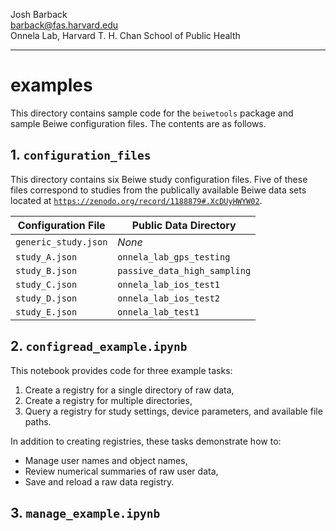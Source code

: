 Josh Barback  
barback@fas.harvard.edu  
Onnela Lab, Harvard T. H. Chan School of Public Health

___
examples
===

This directory contains sample code for the `beiwetools` package and sample Beiwe configuration files.  The contents are as follows.

## 1. `configuration_files`

This directory contains six Beiwe study configuration files.  Five of these files correspond to studies from the publically available Beiwe data sets located at [`https://zenodo.org/record/1188879#.XcDUyHWYW02`](https://zenodo.org/record/1188879#.XcDUyHWYW02).


| **Configuration File** | **Public Data Directory** |
| -------------------- | ----------------------- | 
| `generic_study.json`| *None* |
| `study_A.json` | `onnela_lab_gps_testing` |
| `study_B.json` | `passive_data_high_sampling` |
| `study_C.json` | `onnela_lab_ios_test1` |
| `study_D.json` | `onnela_lab_ios_test2` |
| `study_E.json` | `onnela_lab_test1` |


## 2. `configread_example.ipynb`

This notebook provides code for three example tasks:
1. Create a registry for a single directory of raw data,
2. Create a registry for multiple directories,
3. Query a registry for study settings, device parameters, and available file paths.

In addition to creating registries, these tasks demonstrate how to:  
* Manage user names and object names,
* Review numerical summaries of raw user data,
* Save and reload a raw data registry.


## 3. `manage_example.ipynb`